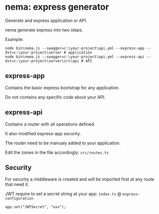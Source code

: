 # nema: express generator

Generate and express application or API.

nema generate express into two steps.

Example:

```
node bin\nema.js --swagger=c:\your-project\api.yml --express-app --dst=c:\your-project\server # application
node bin\nema.js --swagger=c:\your-project\api.yml --express-api --dst=c:\your-project\server\src\api # API
```


## express-app

Contains the basic express bootstrap for any application.

Do not contains any specific code about your API.

## express-api

Contains a router with all operations defined.

It also modified express-app security.

The router need to be manualy added to your application.

Edit the zones in the file accordingly: `src/routes.ts`

## Security

For security a middleware is created and will be imported first at
any route that need it.

JWT require to set a secret string at your app: `index.ts` @ `express-configuration`

```
app.set("JWTSecret", "xxx");
```
